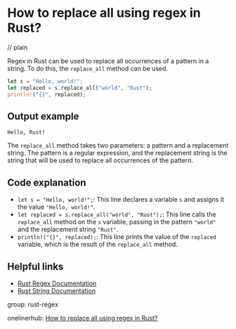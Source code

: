 # How to replace all using regex in Rust?
// plain

Regex in Rust can be used to replace all occurrences of a pattern in a string. To do this, the `replace_all` method can be used.

```rust
let s = "Hello, world!";
let replaced = s.replace_all("world", "Rust");
println!("{}", replaced);
```

## Output example

```
Hello, Rust!
```

The `replace_all` method takes two parameters: a pattern and a replacement string. The pattern is a regular expression, and the replacement string is the string that will be used to replace all occurrences of the pattern.

## Code explanation

- `let s = "Hello, world!";`: This line declares a variable `s` and assigns it the value `"Hello, world!"`.
- `let replaced = s.replace_all("world", "Rust");`: This line calls the `replace_all` method on the `s` variable, passing in the pattern `"world"` and the replacement string `"Rust"`.
- `println!("{}", replaced);`: This line prints the value of the `replaced` variable, which is the result of the `replace_all` method.

## Helpful links
- [Rust Regex Documentation](https://docs.rs/regex/1.3.9/regex/)
- [Rust String Documentation](https://doc.rust-lang.org/std/string/struct.String.html)

group: rust-regex

onelinerhub: [How to replace all using regex in Rust?](https://onelinerhub.com/rust/how-to-replace-all-using-regex-in-rust)